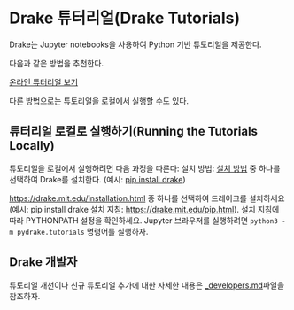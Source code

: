 # Drake 튜터리얼(Drake Tutorials)

Drake는 Jupyter notebooks을 사용하여 Python 기반 튜토리얼을 제공한다.

다음과 같은 방법을 추천한다.

[온라인 튜터리얼 보기](https://deepnote.com/workspace/Drake-0b3b2c53-a7ad-441b-80f8-bf8350752305/project/Tutorials-2b4fc509-aef2-417d-a40d-6071dfed9199/%2Findex.ipynb)

다른 방법으로는 튜토리얼을 로컬에서 실행할 수도 있다.

## 튜터리얼 로컬로 실행하기(Running the Tutorials Locally)

튜토리얼을 로컬에서 실행하려면 다음 과정을 따른다:
설치 방법: [설치 방법](https://drake.mit.edu/installation.html) 중 하나를 선택하여 Drake를 설치한다. (예시: [pip install
drake](https://drake.mit.edu/pip.html))

https://drake.mit.edu/installation.html 중 하나를 선택하여 드레이크를 설치하세요 (예시: pip install drake 설치 지침: https://drake.mit.edu/pip.html).
설치 지침에 따라 PYTHONPATH 설정을 확인하세요.
Jupyter 브라우저를 실행하려면 `python3 -m pydrake.tutorials` 명령어를 실행하자.

## Drake 개발자

튜토리얼 개선이나 신규 튜토리얼 추가에 대한 자세한 내용은 [_developers.md](_developers.md)파일을 참조하자.